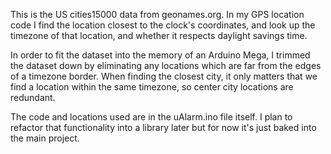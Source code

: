 This is the US cities15000 data from geonames.org. In my GPS location code I find the location closest to the clock's coordinates, and look up the timezone of that location, and whether it respects daylight savings time.

In order to fit the dataset into the memory of an Arduino Mega, I trimmed the dataset down by eliminating any locations which are far from the edges of a timezone border. When finding the closest city, it only matters that we find a location within the same timezone, so center city locations are redundant.

The code and locations used are in the uAlarm.ino file itself. I plan to refactor that functionality into a library later but for now it's just baked into the main project.